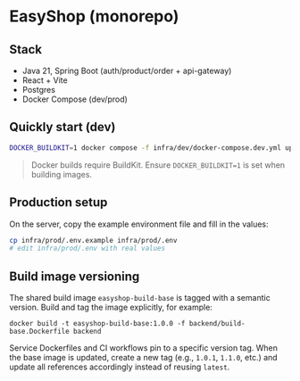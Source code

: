 # EasyShop (monorepo)

## Stack
- Java 21, Spring Boot (auth/product/order + api-gateway)
- React + Vite
- Postgres
- Docker Compose (dev/prod)

## Quickly start (dev)
```bash
DOCKER_BUILDKIT=1 docker compose -f infra/dev/docker-compose.dev.yml up --build
```

> Docker builds require BuildKit. Ensure `DOCKER_BUILDKIT=1` is set when building images.

## Production setup

On the server, copy the example environment file and fill in the values:

```bash
cp infra/prod/.env.example infra/prod/.env
# edit infra/prod/.env with real values
```

## Build image versioning

The shared build image `easyshop-build-base` is tagged with a semantic
version. Build and tag the image explicitly, for example:

```
docker build -t easyshop-build-base:1.0.0 -f backend/build-base.Dockerfile backend
```

Service Dockerfiles and CI workflows pin to a specific version tag. When
the base image is updated, create a new tag (e.g., `1.0.1`, `1.1.0`, etc.)
and update all references accordingly instead of reusing `latest`.
